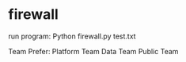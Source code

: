 # firewall
run program:
Python firewall.py test.txt

Team Prefer:
Platform Team
Data Team
Public Team
